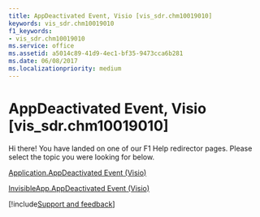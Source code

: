 ```yaml
---
title: AppDeactivated Event, Visio [vis_sdr.chm10019010]
keywords: vis_sdr.chm10019010
f1_keywords:
- vis_sdr.chm10019010
ms.service: office
ms.assetid: a5014c89-41d9-4ec1-bf35-9473cca6b281
ms.date: 06/08/2017
ms.localizationpriority: medium
---
```



# AppDeactivated Event, Visio [vis_sdr.chm10019010]

Hi there! You have landed on one of our F1 Help redirector pages. Please select the topic you were looking for below.

[Application.AppDeactivated Event (Visio)](https://msdn.microsoft.com/library/362bb2fb-91a2-01be-e686-3bf076388341%28Office.15%29.aspx)

[InvisibleApp.AppDeactivated Event (Visio)](https://msdn.microsoft.com/library/1ec2fc2f-8c57-3aa0-acff-c57bf1136bb6%28Office.15%29.aspx)

[!include[Support and feedback](~/includes/feedback-boilerplate.md)]